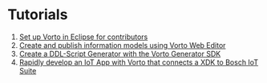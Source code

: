 # Tutorials

1. [Set up Vorto in Eclipse for contributors](tutorial_vortosetup_contributors.md)
2. [Create and publish information models using Vorto Web Editor](tutorial-create_and_publish_with_web_editor.md)
3. [Create a DDL-Script Generator with the Vorto Generator SDK](tutorial_create_generator.md)
4. [Rapidly develop an IoT App with Vorto that connects a XDK to Bosch IoT Suite](tutorial_connect_xdk_ble.md)

